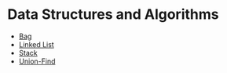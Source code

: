 # Data Structures and Algorithms

* [Bag](/Bag/)
* [Linked List](/Linked%20List/)
* [Stack](/Stack/)
* [Union-Find](/Union-Find/)